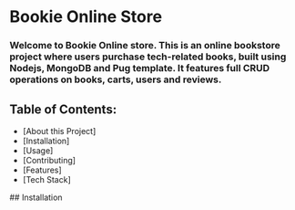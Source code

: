 # **Bookie Online Store**
### Welcome to Bookie Online store. This is an online bookstore project where users purchase tech-related books, built using Nodejs, MongoDB and Pug template. It features full CRUD operations on books, carts, users and reviews.
## Table of Contents:
<ul>
  <li>[About this Project]</li>
  <li>[Installation]</li>
  <li>[Usage]</li>
  <li>[Contributing]</li>
  <li>[Features]</li>
  <li>[Tech Stack]</li>
</ul>
## Installation
